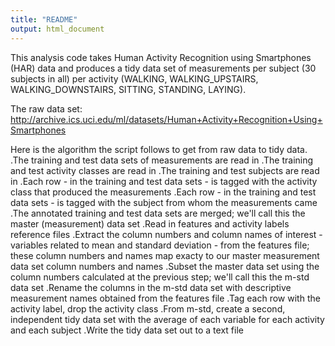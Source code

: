 ```yaml
---
title: "README"
output: html_document
---
```

This analysis code takes Human Activity Recognition using Smartphones (HAR) data and produces a tidy data set of measurements per subject (30 subjects in all) per activity (WALKING, WALKING_UPSTAIRS, WALKING_DOWNSTAIRS, SITTING, STANDING, LAYING).

The raw data set: http://archive.ics.uci.edu/ml/datasets/Human+Activity+Recognition+Using+Smartphones

Here is the algorithm the script follows to get from raw data to tidy data.
.The training and test data sets of measurements are read in
.The training and test activity classes are read in
.The training and test subjects are read in
.Each row - in the training and test data sets - is tagged with the activity class that produced the measurements
.Each row - in the training and test data sets - is tagged with the subject from whom the measurements came
.The annotated training and test data sets are merged; we'll call this the master (measurement) data set
.Read in features and activity labels reference files
.Extract the column numbers and column names of interest - variables related to mean and standard deviation - from the features file; these column numbers and names map exacty to our master measurement data set column numbers and names
.Subset the master data set using the column numbers calculated at the previous step; we'll call this the m-std data set
.Rename the columns in the m-std data set with descriptive measurement names obtained from the features file
.Tag each row with the activity label, drop the activity class
.From m-std, create a second, independent tidy data set with the average of each variable for each activity and each subject
.Write the tidy data set out to a text file
